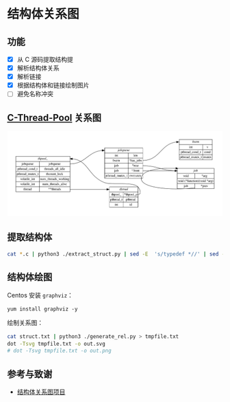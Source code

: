 # 结构体关系图

## 功能
- [X] 从 C 源码提取结构提
- [X] 解析结构体关系
- [X] 解析链接
- [X] 根据结构体和链接绘制图片
- [ ] 避免名称冲突

## [C-Thread-Pool](https://github.com/Pithikos/C-Thread-Pool) 关系图
![C-Thread-Pool](./out.png)

## 提取结构体

```sh
cat *.c | python3 ./extract_struct.py | sed -E  's/typedef *//' | sed -E 's/^}.*/};/' | sed -E '/\/\*/{:start /\*\//!{N;b start};s/\/\*.*\*\///}' | sed -E 's#/\*.*\*/##'  | sed -E '/^ *$/d' > struct.txt
```

## 结构体绘图

Centos 安装 `graphviz`：
```
yum install graphviz -y
```

绘制关系图：
```sh
cat struct.txt | python3 ./generate_rel.py > tmpfile.txt
dot -Tsvg tmpfile.txt -o out.svg
# dot -Tsvg tmpfile.txt -o out.png
```

## 参考与致谢
- [结构体关系图项目](https://github.com/zhoupro/structs_relation/tree/main)
